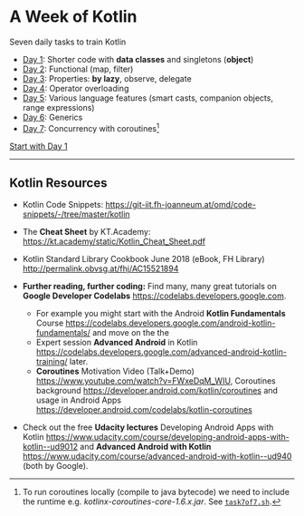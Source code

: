 # A Week of Kotlin

Seven daily tasks to train Kotlin

* [Day 1](./Day-1of7.md): Shorter code with **data classes** and singletons (**object**)
* [Day 2](./Day-2of7.md): Functional (map, filter)
* [Day 3](./Day-3of7.md): Properties: **by lazy**, observe, delegate
* [Day 4](./Day-4of7.md): Operator overloading
* [Day 5](./Day-5of7.md): Various language features (smart casts, companion objects, range expressions)
* [Day 6](./Day-6of7.md): Generics
* [Day 7](./Day-7of7.md): Concurrency with coroutines[^include]


[Start with Day 1](./Day-1of7.md)

- - - 


## Kotlin Resources


* Kotlin Code Snippets: <https://git-iit.fh-joanneum.at/omd/code-snippets/-/tree/master/kotlin>

* The **Cheat Sheet** by KT.Academy: <https://kt.academy/static/Kotlin_Cheat_Sheet.pdf>

* Kotlin Standard Library Cookbook June 2018 (eBook, FH Library) <http://permalink.obvsg.at/fhj/AC15521894>

* **Further reading, further coding:** Find many, many great tutorials on **Google Developer Codelabs** <https://codelabs.developers.google.com>. 
	* For example you might start with the Android **Kotlin Fundamentals** Course <https://codelabs.developers.google.com/android-kotlin-fundamentals/> and move on the the 
	* Expert session **Advanced Android** in Kotlin <https://codelabs.developers.google.com/advanced-android-kotlin-training/> later.
	* **Coroutines** Motivation Video (Talk+Demo) <https://www.youtube.com/watch?v=FWxeDqM_WIU>, Coroutines background <https://developer.android.com/kotlin/coroutines> and usage in Android Apps <https://developer.android.com/codelabs/kotlin-coroutines> 

* Check out the free **Udacity lectures** Developing Android Apps with Kotlin <https://www.udacity.com/course/developing-android-apps-with-kotlin--ud9012> and **Advanced Android with Kotlin** <https://www.udacity.com/course/advanced-android-with-kotlin--ud940> (both by Google).



[^include]: To run coroutines locally (compile to java bytecode) we need to include the runtime e.g. *kotlinx-coroutines-core-1.6.x.jar*. See [`task7of7.sh`](./task7of7.sh).